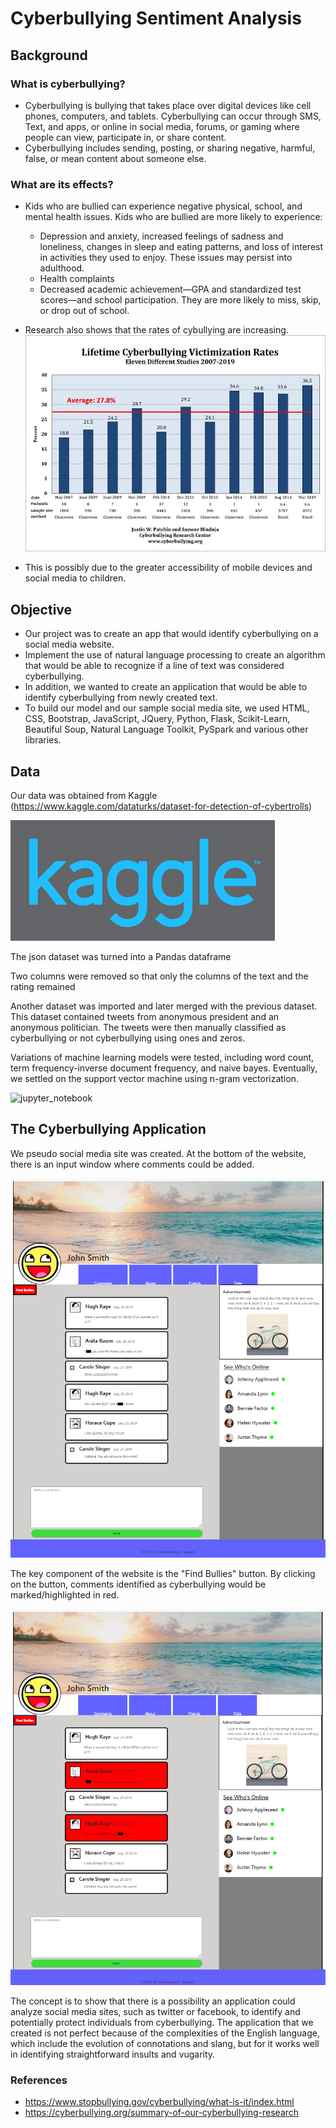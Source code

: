 # Cyberbullying Sentiment Analysis

## Background

### What is cyberbullying?
* Cyberbullying is bullying that takes place over digital devices like cell phones, computers, and tablets. Cyberbullying can occur through SMS, Text, and apps, or online in social media, forums, or gaming where people can view, participate in, or share content.
* Cyberbullying includes sending, posting, or sharing negative, harmful, false, or mean content about someone else.

### What are its effects?
* Kids who are bullied can experience negative physical, school, and mental health issues. Kids who are bullied are more likely to experience:
	* Depression and anxiety, increased feelings of sadness and loneliness, changes in sleep and eating patterns, and loss of interest in activities they used to enjoy. These issues may persist into adulthood.
	* Health complaints
	* Decreased academic achievement—GPA and standardized test scores—and school participation. They are more likely to miss, skip, or drop out of school.

* Research also shows that the rates of cybullying are increasing. 
![Cyberbullying Reasearch Graph](https://raw.githubusercontent.com/ajkim19/Cyberbullying_Sentiment_Analysis/master/misc/Cyberbullying_Victimization_all_studies_2019.jpg)
* This is possibly due to the greater accessibility of mobile devices and social media to children.


## Objective
* Our project was to create an app that would identify cyberbullying on a social media website.
* Implement the use of natural language processing to create an algorithm that would be able to recognize if a line of text was considered cyberbullying.
* In addition, we wanted to create an application that would be able to identify cyberbullying from newly created text.
* To build our model and our sample social media site, we used HTML, CSS, Bootstrap, JavaScript, JQuery, Python, Flask, Scikit-Learn, Beautiful Soup, Natural Language Toolkit, PySpark and various other libraries.


## Data
Our data was obtained from Kaggle (https://www.kaggle.com/dataturks/dataset-for-detection-of-cybertrolls)

![kaggle](https://raw.githubusercontent.com/ajkim19/Cyberbullying_Sentiment_Analysis/master/Resources/kaggle-logo-gray-300.png)

The json dataset was turned into a Pandas dataframe 

Two columns were removed so that only the columns of the text and the rating remained

Another dataset was imported and later merged with the previous dataset. This dataset contained tweets from anonymous president and an anonymous politician. The tweets were then manually classified as cyberbullying or not cyberbullying using ones and zeros.

Variations of machine learning models were tested, including word count, term frequency-inverse document frequency, and naive bayes. Eventually, we settled on the support vector machine using n-gram vectorization.

![jupyter_notebook](https://github.com/ajkim19/Cyberbullying_Sentiment_Analysis/blob/master/NLP%20Machine%20Learning%20Project%20(final).ipynb)


## The Cyberbullying Application

We pseudo social media site was created. At the bottom of the website, there is an input window where comments could be added.

![social_media_site](https://raw.githubusercontent.com/ajkim19/Cyberbullying_Sentiment_Analysis/master/Resources/social_media_site.PNG)

The key component of the website is the "Find Bullies" button. By clicking on the button, comments identified as cyberbullying would be marked/highlighted in red.

![social_media_site_postmarking](https://raw.githubusercontent.com/ajkim19/Cyberbullying_Sentiment_Analysis/master/Resources/social_media_site_postmarking.PNG)

The concept is to show that there is a possibility an application could analyze social media sites, such as twitter or facebook, to identify and potentially protect individuals from cyberbullying.
The application that we created is not perfect because of the complexities of the English language, which include the evolution of connotations and slang, but for it works well in identifying straightforward insults and vugarity.




### References
* https://www.stopbullying.gov/cyberbullying/what-is-it/index.html
* https://cyberbullying.org/summary-of-our-cyberbullying-research
